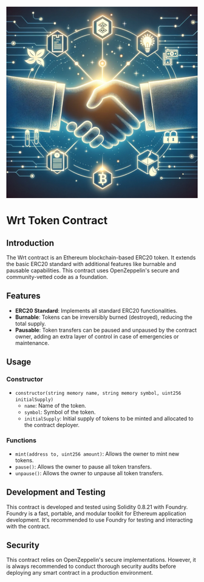 ![](wrt.png)
# Wrt Token Contract

## Introduction
The Wrt contract is an Ethereum blockchain-based ERC20 token. It extends the basic ERC20 standard with additional features like burnable and pausable capabilities. This contract uses OpenZeppelin's secure and community-vetted code as a foundation.

## Features
- **ERC20 Standard**: Implements all standard ERC20 functionalities.
- **Burnable**: Tokens can be irreversibly burned (destroyed), reducing the total supply.
- **Pausable**: Token transfers can be paused and unpaused by the contract owner, adding an extra layer of control in case of emergencies or maintenance.

## Usage
### Constructor
- `constructor(string memory name, string memory symbol, uint256 initialSupply)`
    - `name`: Name of the token.
    - `symbol`: Symbol of the token.
    - `initialSupply`: Initial supply of tokens to be minted and allocated to the contract deployer.

### Functions
- `mint(address to, uint256 amount)`: Allows the owner to mint new tokens.
- `pause()`: Allows the owner to pause all token transfers.
- `unpause()`: Allows the owner to unpause all token transfers.

## Development and Testing
This contract is developed and tested using Solidity 0.8.21 with Foundry. Foundry is a fast, portable, and modular
toolkit for Ethereum application development. It's recommended to use Foundry for testing and interacting with the contract.

## Security
This contract relies on OpenZeppelin's secure implementations. However, it is always recommended to conduct thorough security 
audits before deploying any smart contract in a production environment.

